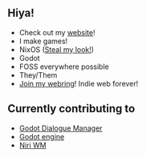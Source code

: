 ## Hiya! 
- Check out my [website](https://fireye.coffee)!
- I make games!
- NixOS ([Steal my look!](https://github.com/Fireye04/nix-dotfiles))
- Godot
- FOSS everywhere possible
- They/Them
- [Join my webring](https://gdt.fireye.coffee)! Indie web forever!

## Currently contributing to
- [Godot Dialogue Manager](github.com/nathanhoad/godot_dialogue_manager/)
- [Godot engine](https://github.com/godotengine/godot)
- [Niri WM](https://github.com/YaLTeR/niri)
